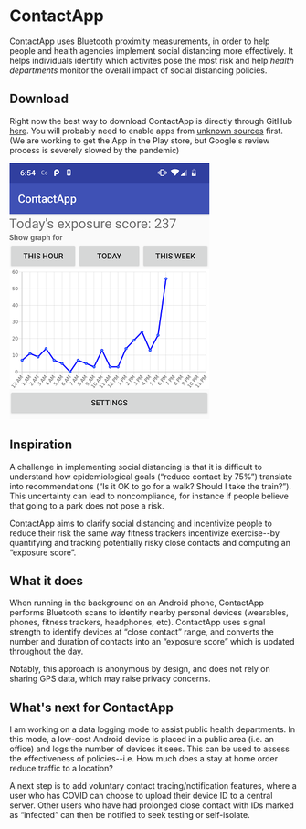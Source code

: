 # ContactApp
ContactApp uses Bluetooth proximity measurements, in order to help people and health agencies implement social distancing more effectively. It helps individuals identify which activites pose the most risk and help *health departments* monitor the overall impact of social distancing policies.


## Download
Right now the best way to download ContactApp is directly through GitHub [here](https://github.com/nathanww/ContactApp/raw/master/app-release.apk).  You will probably need to enable apps from [unknown sources](https://www.technipages.com/where-did-allow-installation-from-unknown-sources-go-in-android) first. (We are working to get the App in the Play store, but Google's review process is severely slowed by the pandemic)


![Screenshot](screenshot2.png?raw=true)
## Inspiration

A challenge in implementing social distancing is that it is difficult to understand how epidemiological goals (“reduce contact by 75%”) translate into recommendations (“Is it OK to go for a walk? Should I take the train?”).   This uncertainty can lead to noncompliance, for instance if people believe that going to a park does not pose a risk.

ContactApp aims to clarify social distancing and incentivize people to reduce their risk the same way fitness trackers incentivize exercise--by quantifying and tracking potentially risky close contacts and computing an “exposure score”. 

## What it does
When running in the background on an Android phone, ContactApp performs Bluetooth scans to identify nearby personal devices (wearables, phones, fitness trackers, headphones, etc). ContactApp uses signal strength to identify devices at “close contact” range, and converts the number and duration of contacts into an “exposure score” which is updated throughout the day.

Notably, this approach is anonymous by design, and does not rely on sharing GPS data, which may raise privacy concerns.

## What's next for ContactApp
I am working on a data logging mode to assist public health departments. In this mode, a low-cost Android device is placed in a public area (i.e. an office) and logs the number of devices it sees. This can be used to assess the effectiveness of policies--i.e. How much does a stay at home order reduce traffic to a location?

A next step is to add voluntary contact tracing/notification features, where a user who has COVID can choose to upload their device ID to a central server. Other users who have had prolonged close contact with IDs marked as “infected” can then be notified to seek testing or self-isolate. 

